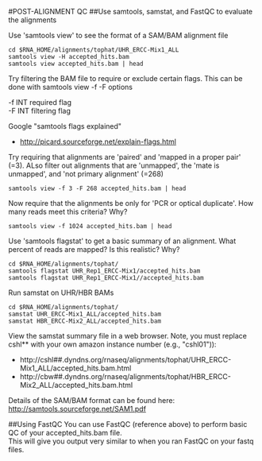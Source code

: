 #POST-ALIGNMENT QC
##Use samtools, samstat, and FastQC to evaluate the alignments

Use 'samtools view' to see the format of a SAM/BAM alignment file

	cd $RNA_HOME/alignments/tophat/UHR_ERCC-Mix1_ALL
	samtools view -H accepted_hits.bam
	samtools view accepted_hits.bam | head
	
Try filtering the BAM file to require or exclude certain flags. This can be done with samtools view -f -F options

 -f INT   required flag  
 -F INT   filtering flag  

Google "samtools flags explained"
* http://picard.sourceforge.net/explain-flags.html

Try requiring that alignments are 'paired' and 'mapped in a proper pair' (=3). ALso filter out alignments that are 'unmapped', the 'mate is unmapped', and 'not primary alignment' (=268)

	samtools view -f 3 -F 268 accepted_hits.bam | head
	
Now require that the alignments be only for 'PCR or optical duplicate'. How many reads meet this criteria? Why?

	samtools view -f 1024 accepted_hits.bam | head
	
Use 'samtools flagstat' to get a basic summary of an alignment.  What percent of reads are mapped? Is this realistic? Why?

	cd $RNA_HOME/alignments/tophat/
	samtools flagstat UHR_Rep1_ERCC-Mix1/accepted_hits.bam
	samtools flagstat UHR_Rep1_ERCC-Mix1//accepted_hits.bam
	
Run samstat on UHR/HBR BAMs

	cd $RNA_HOME/alignments/tophat/
	samstat UHR_ERCC-Mix1_ALL/accepted_hits.bam
	samstat HBR_ERCC-Mix2_ALL/accepted_hits.bam
	
View the samstat summary file in a web browser. Note, you must replace cshl** with your own amazon instance number (e.g., "cshl01")):  
* http://cshl##.dyndns.org/rnaseq/alignments/tophat/UHR_ERCC-Mix1_ALL/accepted_hits.bam.html  
* http://cbw##.dyndns.org/rnaseq/alignments/tophat/HBR_ERCC-Mix2_ALL/accepted_hits.bam.html  
	
Details of the SAM/BAM format can be found here:  
http://samtools.sourceforge.net/SAM1.pdf

##Using FastQC
You can use FastQC (reference above) to perform basic QC of your accepted_hits.bam file.  
This will give you output very similar to when you ran FastQC on your fastq files.  
	
	
	
